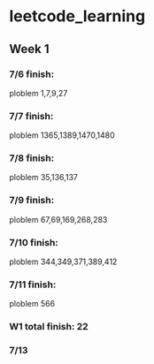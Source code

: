 # leetcode_learning

## Week 1 

### 7/6 finish:
ploblem 1,7,9,27

### 7/7 finish:
ploblem 1365,1389,1470,1480

### 7/8 finish:
ploblem 35,136,137


### 7/9 finish:
ploblem 67,69,169,268,283


### 7/10 finish:
ploblem 344,349,371,389,412

### 7/11 finish:
ploblem 566

### W1 total finish: 22

### 7/13
